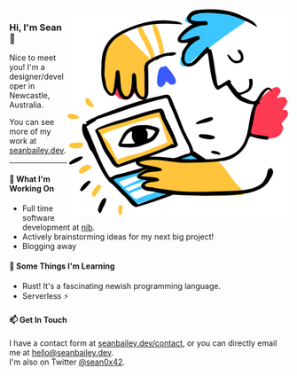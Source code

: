 <img src="https://raw.githubusercontent.com/sean0x42/sean0x42/master/miroodles.png" alt="Illustration" align="right" />

### Hi, I'm Sean 👋

Nice to meet you! I'm a designer/developer in Newcastle, Australia.

You can see more of my work at [seanbailey.dev](https://www.seanbailey.dev).

---

#### 🔭 What I'm Working On

- Full time software development at [nib](https://www.nib.com.au/).
- Actively brainstorming ideas for my next big project!
- Blogging away

#### 🌱 Some Things I'm Learning

- Rust! It's a fascinating newish programming language.
- Serverless ⚡

#### 📫 Get In Touch

I have a contact form at [seanbailey.dev/contact][contact], or you can directly
email me at <hello@seanbailey.dev>.  
I'm also on Twitter [@sean0x42][twitter].

[contact]: https://www.seanbailey.dev/contact
[twitter]: https://twitter.com/sean0x42
